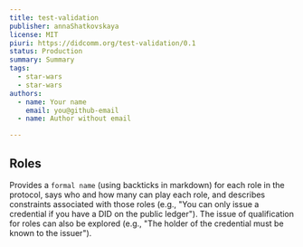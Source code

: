 ```yaml
---
title: test-validation
publisher: annaShatkovskaya
license: MIT
piuri: https://didcomm.org/test-validation/0.1
status: Production
summary: Summary
tags:
  - star-wars
  - star-wars
authors:
  - name: Your name
    email: you@github-email
  - name: Author without email

---
```


## Roles

Provides a `formal name` (using backticks in markdown) for each role in the protocol, says who and how many can play each role, and describes constraints associated with those roles (e.g., "You can only issue a credential if you have a DID on the public ledger"). The issue of qualification for roles can also be explored (e.g., "The holder of the credential must be known to the issuer").

